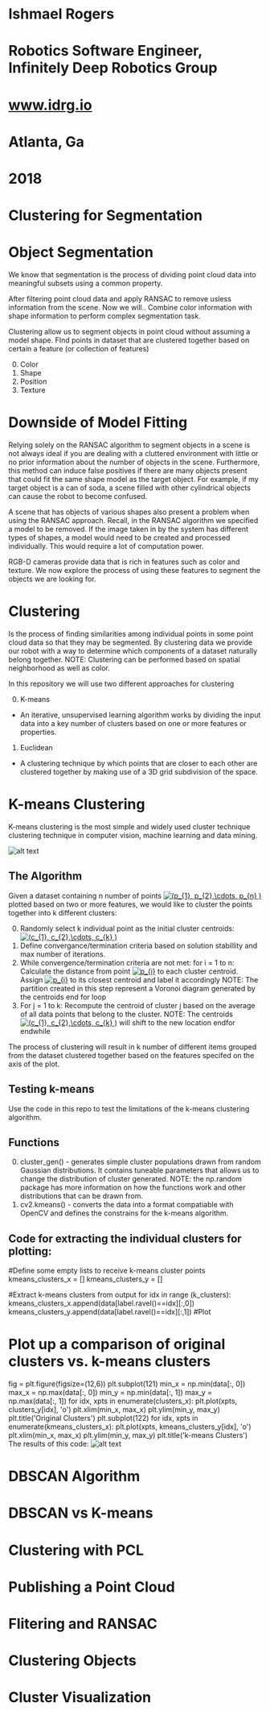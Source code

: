 # Ishmael Rogers
# Robotics Software Engineer, Infinitely Deep Robotics Group
# www.idrg.io
# Atlanta, Ga 
# 2018 

[image1]: ./images/k-means.png
[image2]: ./images/clustercompare.png
      

# Clustering for Segmentation 

# Object Segmentation 

We know that segmentation is the process of dividing point cloud data into meaningful subsets using a common property.

After filtering point cloud data and apply RANSAC to remove usless information from the scene. Now we will.. 
Combine color information with shape information to perform complex segmentation task.

Clustering allow us to segment objects in point cloud without assuming a model shape. FInd points in dataset that are clustered together based on certain a feature (or collection of features)

0. Color
1. Shape 
2. Position
3. Texture 

# Downside of Model Fitting

Relying solely on the RANSAC algorithm to segment objects in a scene is not always ideal if you are dealing with a cluttered environment with little or no prior information about the number of objects in the scene. Furthermore, this method can induce false positives if there are many objects present that could fit the same shape model as the target object. For example, if my target object is a can of soda, a scene filled with other cylindrical objects can cause the robot to become confused.   

A scene that has objects of various shapes also present a problem when using the RANSAC approach. Recall, in the RANSAC algorithm we specified a model to be removed. If the image taken in by the system has different types of shapes, a model would need to be created and processed individually. This would require a lot of computation power. 

RGB-D cameras provide data that is rich in features such as color and texture. We now explore the process of using these features to segment the objects we are looking for.

# Clustering 

Is the process of finding similarities among individual points in some point cloud data so that they may be segmented. By clustering data we provide our robot with a way to determine which components of a dataset naturally belong together.
NOTE: Clustering can be performed based on spatial neighborhood as well as color. 

In this repository we will use two different approaches for clustering

 0. K-means
 - An iterative, unsupervised learning algorithm works by dividing the input data into a key number of clusters based on one or more features or properties.
1. Euclidean
 - A clustering technique by which points that are closer to each other are clustered together by making use of a 3D grid subdivision of the space.

# K-means Clustering 
K-means clustering is the most simple and widely used cluster technique clustering technique in computer vision, machine learning and data mining.

![alt text][image1]

The Algorithm
---
Given a dataset containing n number of points <a href="https://www.codecogs.com/eqnedit.php?latex=(p_{1},&space;p_{2},\cdots,&space;p_{n}&space;)" target="_blank"><img src="https://latex.codecogs.com/gif.latex?(p_{1},&space;p_{2},\cdots,&space;p_{n}&space;)" title="(p_{1}, p_{2},\cdots, p_{n} )" /></a> plotted based on two or more features, we would like to cluster the points together into k different clusters: 

 0. Randomly select k individual point as the initial cluster centroids: <a href="https://www.codecogs.com/eqnedit.php?latex=(c_{1},&space;c_{2},\cdots,&space;c_{k}&space;)" target="_blank"><img src="https://latex.codecogs.com/gif.latex?(c_{1},&space;c_{2},\cdots,&space;c_{k}&space;)" title="(c_{1}, c_{2},\cdots, c_{k} )" /></a>
 1. Define convergance/termination criteria based on solution stabillity and max number of iterations.
 2. While convergence/termination criteria are not met:
    for i = 1 to n:
        Calculate the distance from point <a href="https://www.codecogs.com/eqnedit.php?latex=p_{i}" target="_blank"><img src="https://latex.codecogs.com/gif.latex?p_{i}" title="p_{i}" /></a> to each cluster centroid.
        Assign <a href="https://www.codecogs.com/eqnedit.php?latex=p_{i}" target="_blank"><img src="https://latex.codecogs.com/gif.latex?p_{i}" title="p_{i}" /></a> to its closest centroid and label it accordingly
        NOTE: The partition created in this step represent a Voronoi diagram generated by the centroids 
        end for loop
 3. For j = 1 to k:
        Recompute the centroid of cluster j based on the average of all data points that belong to the cluster.
         NOTE: The centroids <a href="https://www.codecogs.com/eqnedit.php?latex=(c_{1},&space;c_{2},\cdots,&space;c_{k}&space;)" target="_blank"><img src="https://latex.codecogs.com/gif.latex?(c_{1},&space;c_{2},\cdots,&space;c_{k}&space;)" title="(c_{1}, c_{2},\cdots, c_{k} )" /></a> will shift to the new location 
    endfor
 endwhile 
 
The process of clustering will result in k number of different items grouped from the dataset clustered together based on the features specifed on the axis of the plot.

Testing k-means
---
Use the code in this repo to test the limitations of the k-means clustering algorithm.

Functions
--
0. cluster_gen() - generates simple cluster populations drawn from random Gaussian distributions. It contains tuneable parameters that allows us to change the distribution of cluster generated. 
NOTE: the np.random package has more information on how the functions work and other distributions that can be drawn from. 
1. cv2.kmeans() - converts the data into a format compatiable with OpenCV and defines the constrains for the k-means algorithm.

Code for extracting the individual clusters for plotting: 
---
#Define some empty lists to receive k-means cluster points
kmeans_clusters_x = []
kmeans_clusters_y = []

#Extract k-means clusters from output
for idx in range (k_clusters):
    kmeans_clusters_x.append(data[label.ravel()==idx][:,0])
    kmeans_clusters_y.append(data[label.ravel()==idx][:,1])
#Plot
# Plot up a comparison of original clusters vs. k-means clusters
fig = plt.figure(figsize=(12,6))
plt.subplot(121)
min_x = np.min(data[:, 0])
max_x = np.max(data[:, 0])
min_y = np.min(data[:, 1])
max_y = np.max(data[:, 1])
for idx, xpts in enumerate(clusters_x): 
    plt.plot(xpts, clusters_y[idx], 'o')
    plt.xlim(min_x, max_x)
    plt.ylim(min_y, max_y)
    plt.title('Original Clusters')
plt.subplot(122)
for idx, xpts in enumerate(kmeans_clusters_x):
    plt.plot(xpts, kmeans_clusters_y[idx], 'o')
    plt.xlim(min_x, max_x)
    plt.ylim(min_y, max_y)
    plt.title('k-means Clusters')
The results of this code: 
![alt text][image2]

# DBSCAN Algorithm

# DBSCAN vs K-means

# Clustering with PCL 

# Publishing a Point Cloud 

# Flitering and RANSAC

# Clustering Objects

# Cluster Visualization



